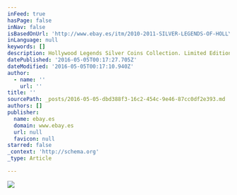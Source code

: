 ```yaml
---
inFeed: true
hasPage: false
inNav: false
isBasedOnUrl: 'http://www.ebay.es/itm/2010-2011-SILVER-LEGENDS-OF-HOLLYWOOD-6-COIN-SET-MOVIE-REEL-Cook-Islands-/272215755705?ssPageName=STRK:MESE:IT'
inLanguage: null
keywords: []
description: Hollywood Legends Silver Coins Collection. Limited Edition.
datePublished: '2016-05-05T00:17:27.705Z'
dateModified: '2016-05-05T00:17:10.940Z'
author:
  - name: ''
    url: ''
title: ''
sourcePath: _posts/2016-05-05-dbd388f3-16c2-454c-9e46-87cc0df2e393.md
authors: []
publisher:
  name: ebay.es
  domain: www.ebay.es
  url: null
  favicon: null
starred: false
_context: 'http://schema.org'
_type: Article

---
```

![](https://s3-us-west-2.amazonaws.com/the-grid-img/p/2cea968a07e5a032de102d6e06afb61f0d053fe5.jpg)